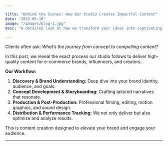 ```yaml
---

title: "Behind the Scenes: How Our Studio Creates Impactful Content"
date: "2025-05-10"
image: "/images/blog-1.jpg"
desc: "A detailed look at how we transform your ideas into captivating content that drives engagement."

---
```


Clients often ask: *What’s the journey from concept to compelling content?*

In this post, we reveal the exact process our studio follows to deliver high-quality content for e-commerce brands, influencers, and creators.

**Our Workflow:**
1. **Discovery & Brand Understanding:** Deep dive into your brand identity, audience, and goals.
2. **Concept Development & Storyboarding:** Crafting tailored narratives that resonate.
3. **Production & Post-Production:** Professional filming, editing, motion graphics, and sound design.
4. **Distribution & Performance Tracking:** We not only deliver but also optimize and analyze results.

This is content creation designed to elevate your brand and engage your audience.

---